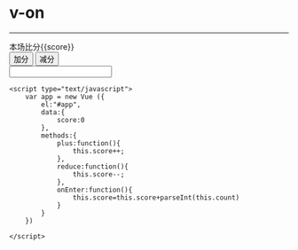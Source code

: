 <!DOCTYPE html>
<html lang="en">
<head>
    <meta charset="UTF-8">
    <script type="text/javascript" src="Vue.js"></script>
    <title>V-ON</title>
</head>
<body>
    <h1>v-on</h1>
    <hr>
    <div id="app">
        本场比分{{score}}
        <br>
        <button v-on:click="plus">加分</button>
        <button @click="reduce">减分</button>
        <br>
        <input type="text" v-on:keyup.enter="onEnter" v-model="count">
        <!--绑定的按键可以用键盘码表示-->
    </div>

    <script type="text/javascript">
        var app = new Vue ({
            el:"#app",
            data:{
                score:0
            },
            methods:{
                plus:function(){
                    this.score++;
                },
                reduce:function(){
                    this.score--;
                },
                onEnter:function(){
                    this.score=this.score+parseInt(this.count)
                }
            }
        })
            
    </script>
</body>
</html>
